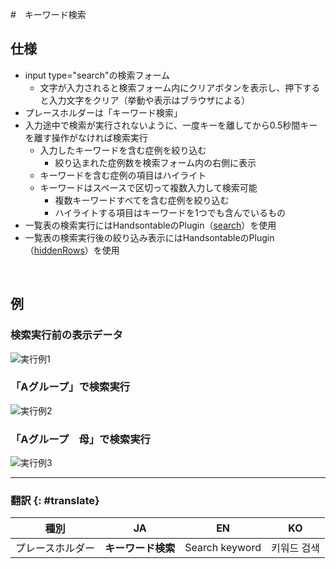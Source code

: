 #　キーワード検索

## 仕様

- input type="search"の検索フォーム
    - 文字が入力されると検索フォーム内にクリアボタンを表示し、押下すると入力文字をクリア（挙動や表示はブラウザによる）
- プレースホルダーは「キーワード検索」
- 入力途中で検索が実行されないように、一度キーを離してから0.5秒間キーを離す操作がなければ検索実行
    - 入力したキーワードを含む症例を絞り込む
        - 絞り込まれた症例数を検索フォーム内の右側に表示
    - キーワードを含む症例の項目はハイライト
    - キーワードはスペースで区切って複数入力して検索可能
        - 複数キーワードすべてを含む症例を絞り込む
        - ハイライトする項目はキーワードを1つでも含んでいるもの
- 一覧表の検索実行にはHandsontableのPlugin（[search](https://handsontable.com/docs/12.3/javascript-data-grid/api/search/)）を使用
- 一覧表の検索実行後の絞り込み表示にはHandsontableのPlugin（[hiddenRows](https://handsontable.com/docs/12.3/javascript-data-grid/api/hidden-rows/)）を使用

<br>

## 例

### 検索実行前の表示データ

![実行例1](./assets/images/cases_search_keyword01.png)

### 「Aグループ」で検索実行

![実行例2](./assets/images/cases_search_keyword02.png)

### 「Aグループ　母」で検索実行

![実行例3](./assets/images/cases_search_keyword03.png)

---

### 翻訳 {: #translate}
<table>
  <thead>
    <tr>
      <th>種別</th>
      <th>JA</th>
      <th>EN</th>
      <th>KO</th>
    </tr>
  </thead>
  <tbody>
    <tr>
      <td>プレースホルダー</td>
      <td><strong>キーワード検索</strong></td>
      <td>Search keyword</td>
      <td>키워드 검색</td>
    </tr>
  </tbody>
</table>
